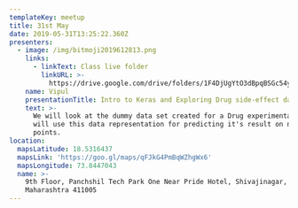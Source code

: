 ```yaml
---
templateKey: meetup
title: 31st May
date: 2019-05-31T13:25:22.360Z
presenters:
  - image: /img/bitmoji2019612813.png
    links:
      - linkText: Class live folder
        linkURL: >-
          https://drive.google.com/drive/folders/1F4DjUgYtO3dBpqBSGc54yMGPB_uwypYn
    name: Vipul
    presentationTitle: Intro to Keras and Exploring Drug side-effect datasets
    text: >-
      We will look at the dummy data set created for a Drug experimentation. And
      will use this data representation for predicting it's result on new data
      points. 
location:
  mapsLatitude: 18.5316437
  mapsLink: 'https://goo.gl/maps/qFJkG4PmBqWZhgWx6'
  mapsLongitude: 73.8447043
  name: >-
    9th Floor, Panchshil Tech Park One Near Pride Hotel, Shivajinagar, Pune,
    Maharashtra 411005
---
```



